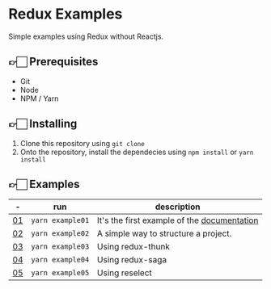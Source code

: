 # Redux Examples

Simple examples using Redux without Reactjs.

## 👉🏻 Prerequisites

* Git
* Node
* NPM / Yarn

## 👉🏻 Installing

1. Clone this repository using `git clone`
2. Onto the repository, install the dependecies using `npm install` or `yarn install`


## 👉🏻 Examples


| - | run              | description                                       |
| --|------------------|---------------------------------------------------|
| [01](https://github.com/ricardocanelas/redux-examples/tree/master/examples/01) | `yarn example01` | It's the first example of the [documentation](https://github.com/reduxjs/redux) |
| [02](https://github.com/ricardocanelas/redux-examples/tree/master/examples/02) | `yarn example02` | A simple way to structure a project. |
| [03](https://github.com/ricardocanelas/redux-examples/tree/master/examples/03) | `yarn example03` | Using redux-thunk |
| [04](https://github.com/ricardocanelas/redux-examples/tree/master/examples/04) | `yarn example04` | Using redux-saga |
| [05](https://github.com/ricardocanelas/redux-examples/tree/master/examples/05) | `yarn example05` | Using reselect |